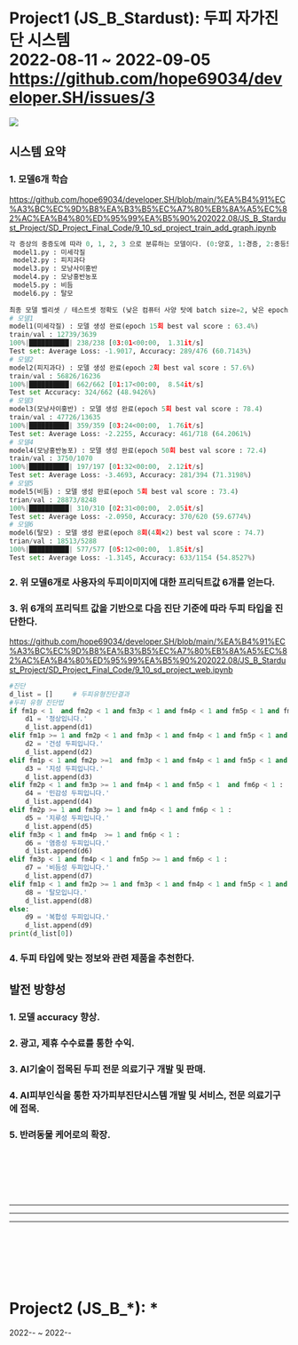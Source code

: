 # Project1 (JS_B_Stardust): 두피 자가진단 시스템 <br> 2022-08-11 ~ 2022-09-05 https://github.com/hope69034/developer.SH/issues/3
<img src="https://user-images.githubusercontent.com/108075604/188791960-6ca55e8f-757e-4b4e-ae9a-65ace5d6c754.gif"> 

## 시스템 요약

### 1. 모델6개 학습
https://github.com/hope69034/developer.SH/blob/main/%EA%B4%91%EC%A3%BC%EC%9D%B8%EA%B3%B5%EC%A7%80%EB%8A%A5%EC%82%AC%EA%B4%80%ED%95%99%EA%B5%90%202022.08/JS_B_Stardust_Project/SD_Project_Final_Code/9_10_sd_project_train_add_graph.ipynb
```python
각 증상의 중증도에 따라 0, 1, 2, 3 으로 분류하는 모델이다. (0:양호, 1:경증, 2:중등도, 3:중증) 
 model1.py : 미세각질       
 model2.py : 피지과다     
 model3.py : 모낭사이홍반   
 model4.py : 모낭홍반농포   
 model5.py : 비듬         
 model6.py : 탈모
 
최종 모델 벨리셋 / 테스트셋 정확도 (낮은 컴퓨터 사양 탓에 batch size=2, 낮은 epochs 로 학습)
# 모델1
model1(미세각질) : 모델 생성 완료(epoch 15회 best val score : 63.4%)
train/val : 12739/3639
100%|██████████| 238/238 [03:01<00:00,  1.31it/s]
Test set: Average Loss: -1.9017, Accuracy: 289/476 (60.7143%)
# 모델2
model2(피지과다) : 모델 생성 완료(epoch 2회 best val score : 57.6%)
train/val : 56826/16236
100%|██████████| 662/662 [01:17<00:00,  8.54it/s]
Test set Accuracy: 324/662 (48.9426%)
# 모델3
model3(모낭사이홍반) : 모델 생성 완료(epoch 5회 best val score : 78.4)
train/val : 47726/13635
100%|██████████| 359/359 [03:24<00:00,  1.76it/s]
Test set: Average Loss: -2.2255, Accuracy: 461/718 (64.2061%)
# 모델4
model4(모낭홍반농포) : 모델 생성 완료(epoch 50회 best val score : 72.4)
train/val : 3750/1070
100%|██████████| 197/197 [01:32<00:00,  2.12it/s]
Test set: Average Loss: -3.4693, Accuracy: 281/394 (71.3198%)
# 모델5
model5(비듬) : 모델 생성 완료(epoch 5회 best val score : 73.4)
trian/val : 28873/8248
100%|██████████| 310/310 [02:31<00:00,  2.05it/s]
Test set: Average Loss: -2.0950, Accuracy: 370/620 (59.6774%)
# 모델6
model6(탈모) : 모델 생성 완료(epoch 8회(4회×2) best val score : 74.7)
trian/val : 18513/5288
100%|██████████| 577/577 [05:12<00:00,  1.85it/s]
Test set: Average Loss: -1.3145, Accuracy: 633/1154 (54.8527%)
```
### 2. 위 모델6개로 사용자의 두피이미지에 대한 프리딕트값 6개를 얻는다.

### 3. 위 6개의 프리딕트 값을 기반으로 다음 진단 기준에 따라 두피 타입을 진단한다.
https://github.com/hope69034/developer.SH/blob/main/%EA%B4%91%EC%A3%BC%EC%9D%B8%EA%B3%B5%EC%A7%80%EB%8A%A5%EC%82%AC%EA%B4%80%ED%95%99%EA%B5%90%202022.08/JS_B_Stardust_Project/SD_Project_Final_Code/9_10_sd_project_web.ipynb

```python
#진단
d_list = []     # 두피유형진단결과
#두피 유형 진단법                    
if fm1p < 1  and fm2p < 1 and fm3p < 1 and fm4p < 1 and fm5p < 1 and fm6p < 1 :
    d1 = '정상입니다.'
    d_list.append(d1)
elif fm1p >= 1 and fm2p < 1 and fm3p < 1 and fm4p < 1 and fm5p < 1 and fm6p < 1 :
    d2 = '건성 두피입니다.' 
    d_list.append(d2)
elif fm1p < 1 and fm2p >=1  and fm3p < 1 and fm4p < 1 and fm5p < 1 and fm6p < 1 :
    d3 = '지성 두피입니다.'
    d_list.append(d3)
elif fm2p < 1 and fm3p >= 1 and fm4p < 1 and fm5p < 1  and fm6p < 1 :
    d4 = '민감성 두피입니다.'
    d_list.append(d4)
elif fm2p >= 1 and fm3p >= 1 and fm4p < 1 and fm6p < 1 :
    d5 = '지루성 두피입니다.'
    d_list.append(d5)
elif fm3p < 1 and fm4p  >= 1 and fm6p < 1 :
    d6 = '염증성 두피입니다.'
    d_list.append(d6)
elif fm3p < 1 and fm4p < 1 and fm5p >= 1 and fm6p < 1 :
    d7 = '비듬성 두피입니다.'
    d_list.append(d7)
elif fm1p < 1 and fm2p >= 1 and fm3p < 1 and fm4p < 1 and fm5p < 1 and fm6p >= 1 :
    d8 = '탈모입니다.'
    d_list.append(d8)
else:
    d9 = '복합성 두피입니다.'
    d_list.append(d9)
print(d_list[0])
``` 
        
### 4. 두피 타입에 맞는 정보와 관련 제품을 추천한다.

## 발전 방향성

### 1. 모델 accuracy 향상.
### 2. 광고, 제휴 수수료를 통한 수익.
### 3. AI기술이 접목된 두피 전문 의료기구 개발 및 판매.
### 4. AI피부인식을 통한 자가피부진단시스템 개발 및 서비스, 전문 의료기구에 접목.
### 5. 반려동물 케어로의 확장.

<br><br><br><br><br>
<hr><hr><hr>
<br><br><br><br><br>

# Project2 (JS_B_*): *
2022-*-* ~ 2022-*-*
